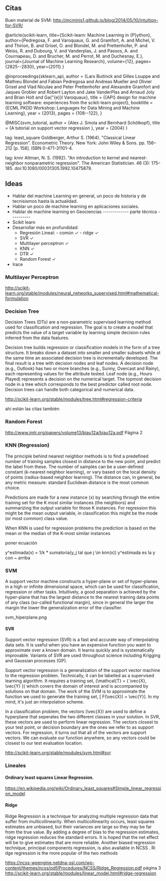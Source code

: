 ## Citas


Buen material de SVM: http://mcminis1.github.io/blog/2014/05/10/intuition-for-SVR/



@article{scikit-learn,
 title={Scikit-learn: Machine Learning in {P}ython},
 author={Pedregosa, F. and Varoquaux, G. and Gramfort, A. and Michel, V.
         and Thirion, B. and Grisel, O. and Blondel, M. and Prettenhofer, P.
         and Weiss, R. and Dubourg, V. and Vanderplas, J. and Passos, A. and
         Cournapeau, D. and Brucher, M. and Perrot, M. and Duchesnay, E.},
 journal={Journal of Machine Learning Research},
 volume={12},
 pages={2825--2830},
 year={2011}
}



@inproceedings{sklearn_api,
  author    = {Lars Buitinck and Gilles Louppe and Mathieu Blondel and
               Fabian Pedregosa and Andreas Mueller and Olivier Grisel and
               Vlad Niculae and Peter Prettenhofer and Alexandre Gramfort
               and Jaques Grobler and Robert Layton and Jake VanderPlas and
               Arnaud Joly and Brian Holt and Ga{\"{e}}l Varoquaux},
  title     = {{API} design for machine learning software: experiences from the scikit-learn
               project},
  booktitle = {ECML PKDD Workshop: Languages for Data Mining and Machine Learning},
  year      = {2013},
  pages = {108--122},
}


@MISC{svm_tutorial,
    author = {Alex J. Smola and Bernhard Schölkopf},
    title = {A tutorial on support vector regression },
    year = {2004}
}


tag: least_square
Goldberger, Arthur S. (1964). "Classical Linear Regression". Econometric Theory. New York: John Wiley & Sons. pp. 156–212 [p. 158]. ISBN 0-471-31101-4.


tag: knnr
Altman, N. S. (1992). "An introduction to kernel and nearest-neighbor nonparametric regression". The American Statistician. 46 (3): 175–185. doi:10.1080/00031305.1992.10475879.

## Ideas

- Hablar del machine Learning en general, un poco de historia y
de tecnisismos  hasta la actualidad.
- Hablar un poco de machine learning en aplicaciones sociales.
- Hablar de machine learning en Geociencias
------------- parte técnica ----------
- Scikit learn
- Desarrollar más en profundidad:
  - Regresión Lineal:
        - común ✓
        - ridge ✓
  - SVR ✓
  - Multilayer perceptron ✓
  - KNN ✓
  - DTR ✓
  - Random Forest ✓
- Irace



### Multilayer Perceptron
http://scikit-learn.org/stable/modules/neural_networks_supervised.html#mathematical-formulation

### Decision Tree
Decision Trees (DTs) are a non-parametric supervised learning method used for classification and regression. The goal is to create a model that predicts the value of a target variable by learning simple decision rules inferred from the data features.


Decision tree builds regression or classification models in the form of a tree structure. It breaks down a dataset into smaller and smaller subsets while at the same time an associated decision tree is incrementally developed. The final result is a tree with decision nodes and leaf nodes. A decision node (e.g., Outlook) has two or more branches (e.g., Sunny, Overcast and Rainy), each representing values for the attribute tested. Leaf node (e.g., Hours Played) represents a decision on the numerical target. The topmost decision node in a tree which corresponds to the best predictor called root node. Decision trees can handle both categorical and numerical data.

http://scikit-learn.org/stable/modules/tree.html#regression-criteria

ahí están las citas también



### Random Forest
http://www.jmlr.org/papers/volume13/biau12a/biau12a.pdf  Página 2

### KNN (Regression)
The principle behind nearest neighbor methods is to find a predefined number of training samples closest in distance to the new point, and predict the label from these. The number of samples can be a user-defined constant (k-nearest neighbor learning), or vary based on the local density of points (radius-based neighbor learning). The distance can, in general, be any metric measure: standard Euclidean distance is the most common choice.


Predictions are made for a new instance (x) by searching through the entire training set for the K most similar instances (the neighbors) and summarizing the output variable for those K instances. For regression this might be the mean output variable, in classification this might be the mode (or most common) class value.

When KNN is used for regression problems the prediction is based on the mean or the median of the K-most similar instances

poner ecuación

y^estimada(x) = 1/k * sumatoria(y_j tal que j \in knn(x))
y^estimada es la y con ~ arriba

### SVM
A support vector machine constructs a hyper-plane or set of hyper-planes in a high or infinite dimensional space, which can be used for classification, regression or other tasks. Intuitively, a good separation is achieved by the hyper-plane that has the largest distance to the nearest training data points of any class (so-called functional margin), since in general the larger the margin the lower the generalization error of the classifier.

svm_hiperplane.png

#### SVR
Support vector regression (SVR) is a fast and accurate way of interpolating data sets. It is useful when you have an expensive function you want to approximate over a known domain. It learns quickly and is systematically improvable. Variants of SVR are used throughout science including Krigging and Gaussian processes (GP).

Support vector regression is a generalization of the support vector machine to the regression problem. Technically, it can be labelled as a supervised learning algorithm. It requires a training set, \(\mathcal{T} = \{ \vec{X}, \vec{Y} \}\) which covers the domain of interest and is accompanied by solutions on that domain. The work of the SVM is to approximate the function we used to generate the training set, \[ F(\vec{X}) = \vec{Y}\]. In my mind, it's just an interpolation scheme.

In a classification problem, the vectors \(\vec{X}\) are used to define a hyperplane that seperates the two different classes in your solution. In SVR, these vectors are used to perform linear regression. The vectors closest to your test point, or decision boundary are the ones we refer to as support vectors. For regression, it turns out that all of the vectors are support vectors. We can evaluate our function anywhere, so any vectors could be closest to our test evaluation location.

http://scikit-learn.org/stable/modules/svm.html#svr



### Lineales

#### Ordinary least squares Linear Regression.
https://en.wikipedia.org/wiki/Ordinary_least_squares#Simple_linear_regression_model

#### Ridge
Ridge Regression
is a technique for analyzing multiple regression data that suffer from multicollinearity. When
multicollinearity occurs, least squares estimates are unbiased, but their variances are large so they may be far from
the true value. By adding a degree of bias to the regression estimates, ridge regression reduces the standard errors.
It is hoped that the net effect will be to give estimates that are more reliable. Another biased regression technique,
principal components regression, is also available in
NCSS
. Ri
dge regression is the more popular of the two
methods

https://ncss-wpengine.netdna-ssl.com/wp-content/themes/ncss/pdf/Procedures/NCSS/Ridge_Regression.pdf página 3
http://scikit-learn.org/stable/modules/linear_model.html#ridge-regression
